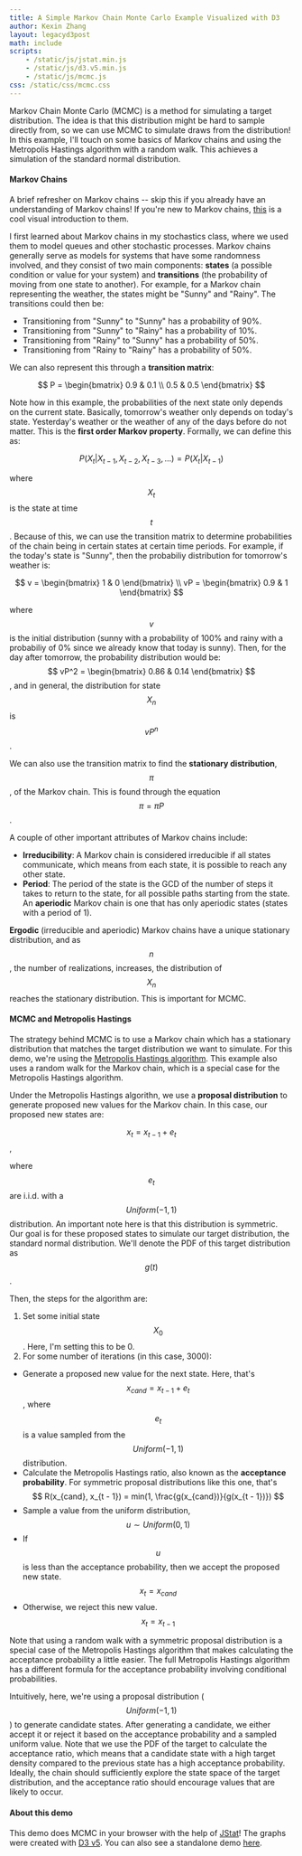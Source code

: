 ```yaml
---
title: A Simple Markov Chain Monte Carlo Example Visualized with D3
author: Kexin Zhang
layout: legacyd3post
math: include
scripts:
    - /static/js/jstat.min.js
    - /static/js/d3.v5.min.js
    - /static/js/mcmc.js
css: /static/css/mcmc.css
---
```


Markov Chain Monte Carlo (MCMC) is a method for simulating a target distribution. The idea is that this distribution might be hard to sample directly from, so we can use MCMC to simulate draws from the distribution! In this example, I'll touch on some basics of Markov chains and using the Metropolis Hastings algorithm with a random walk. This achieves a simulation of the standard normal distribution.

<div id="chart"></div>
<div id="hist"></div>

#### Markov Chains
A brief refresher on Markov chains -- skip this if you already have an understanding of Markov chains! If you're new to Markov chains, [this](http://setosa.io/ev/markov-chains/) is a cool visual introduction to them.

I first learned about Markov chains in my stochastics class, where we used them to model queues and other stochastic processes. Markov chains generally serve as models for systems that have some randomness involved, and they consist of two main components: **states** (a possible condition or value for your system) and **transitions** (the probability of moving from one state to another). For example, for a Markov chain representing the weather, the states might be "Sunny" and "Rainy". The transitions could then be:
* Transitioning from "Sunny" to "Sunny" has a probability of 90%.
* Transitioning from "Sunny" to "Rainy" has a probability of 10%.
* Transitioning from "Rainy" to "Sunny" has a probability of 50%.
* Transitioning from "Rainy to "Rainy" has a probability of 50%. 

We can also represent this through a **transition matrix**:

$$
P = \begin{bmatrix}
0.9 & 0.1 \\
0.5 & 0.5 
\end{bmatrix}
$$

Note how in this example, the probabilities of the next state only depends on the current state. Basically, tomorrow's weather only depends on today's state. Yesterday's weather or the weather of any of the days before do not matter. This is the **first order Markov property**. Formally, we can define this as:

$$
P(X_t | X_{t-1}, X_{t-2}, X_{t-3}, ... ) = P(X_t | X_{t - 1})
$$

where $$X_t$$ is the state at time $$t$$. Because of this, we can use the transition matrix to determine probabilities of the chain being in certain states at certain time periods. For example, if the today's state is "Sunny", then the probabiliy distribution for tomorrow's weather is:

$$
v = \begin{bmatrix}
1 & 0
\end{bmatrix} \\ 
vP = \begin{bmatrix}
0.9 & 1
\end{bmatrix}
$$

where $$v$$ is the initial distribution (sunny with a probability of 100% and rainy with a probabiliy of 0% since we already know that today is sunny). Then, for the day after tomorrow, the probability distribution would be:
$$
vP^2 = \begin{bmatrix}
0.86 & 0.14
\end{bmatrix}
$$, and in general, the distribution for state $$X_n$$ is $$vP^n$$.

We can also use the transition matrix to find the **stationary distribution**, $$\pi$$, of the Markov chain. This is found through the equation $$\pi = \pi P$$.

A couple of other important attributes of Markov chains include:
* **Irreducibility**: A Markov chain is considered irreducible if all states communicate, which means from each state, it is possible to reach any other state. 
* **Period**:  The period of the state is the GCD of the number of steps it takes to return to the state, for all possible paths starting from the state. An **aperiodic** Markov chain is one that has only aperiodic states (states with a period of 1). 

**Ergodic** (irreducible and aperiodic) Markov chains have a unique stationary distribution, and as $$n$$, the number of realizations, increases, the distribution of $$X_n$$ reaches the stationary distribution. This is important for MCMC.

#### MCMC and Metropolis Hastings
The strategy behind MCMC is to use a Markov chain which has a stationary distribution that matches the target distribution we want to simulate. For this demo, we're using the [Metropolis Hastings algorithm](https://en.wikipedia.org/wiki/Metropolis%E2%80%93Hastings_algorithm). This example also uses a random walk for the Markov chain, which is a special case for the Metropolis Hastings algorithm. 

Under the Metropolis Hastings algorithn, we use a **proposal distribution** to generate proposed new values for the Markov chain. In this case, our proposed new states are:

$$
x_t = x_{t - 1} + e_t
$$,

where $$e_t$$ are i.i.d. with a $$Uniform(-1, 1)$$ distribution. An important note here is that this distribution is symmetric. Our goal is for these proposed states to simulate our target distribution, the standard normal distribution. We'll denote the PDF of this target distribution as $$g(t)$$.

Then, the steps for the algorithm are:
1. Set some initial state $$X_0$$. Here, I'm setting this to be 0. 
2. For some number of iterations (in this case, 3000):
  * Generate a proposed new value for the next state. Here, that's $$ x_{cand} = x_{t - 1} + e_t $$, where $$e_t$$ is a value sampled from the $$Uniform(-1, 1)$$ distribution.
  * Calculate the Metropolis Hastings ratio, also known as the **acceptance probability**. For symmetric proposal distributions like this one, that's
  $$ R(x_{cand}, x_{t - 1}) = min(1, \frac{g(x_{cand})}{g(x_{t - 1})}) $$
  * Sample a value from the uniform distribution, $$u \sim Uniform(0, 1)$$
  * If $$u$$ is less than the acceptance probability, then we accept the proposed new state. 
  $$x_t = x_{cand}$$
  * Otherwise, we reject this new value.
  $$x_t = x_{t - 1}$$

Note that using a random walk with a symmetric proposal distribution is a special case of the Metropolis Hastings algorithm that makes calculating the acceptance probability a little easier. The full Metropolis Hastings algorithm has a different formula for the acceptance probability involving conditional probabilities. 

Intuitively, here, we're using a proposal distribution ($$Uniform(-1, 1)$$) to generate candidate states. After generating a candidate, we either accept it or reject it based on the acceptance probability and a sampled uniform value. Note that we use the PDF of the target to calculate the acceptance ratio, which means that a candidate state with a high target density compared to the previous state has a high acceptance probability. Ideally, the chain should sufficiently explore the state space of the target distribution, and the acceptance ratio should encourage values that are likely to occur.

#### About this demo
This demo does MCMC in your browser with the help of [JStat](https://github.com/jstat/jstat)! The graphs were created with [D3 v5](https://d3js.org/). You can also see a standalone demo [here](https://www.kexinzhang.com/mcmc/).

